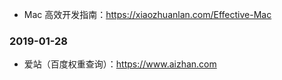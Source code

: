 


- Mac 高效开发指南：<https://xiaozhuanlan.com/Effective-Mac>


### 2019-01-28

- 爱站（百度权重查询）：<https://www.aizhan.com>



